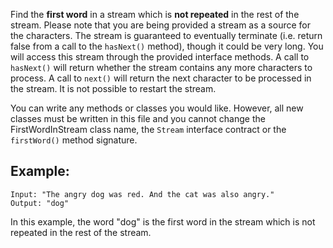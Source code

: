 Find the **first word** in a stream which is **not repeated** in the rest of the stream.
Please note that you are being provided a stream as a source for the characters.
The stream is guaranteed to eventually terminate (i.e. return false from a call to the `hasNext()` method), though it could be very long.
You will access this stream through the provided interface methods.
A call to `hasNext()` will return whether the stream contains any more characters to process.
A call to `next()` will return the next character to be processed in the stream.
It is not possible to restart the stream. 

You can write any methods or classes you would like. However, all new classes must be written in this 
file and you cannot change the FirstWordInStream class name, the `Stream` interface contract or the `firstWord()` method signature.

Example:
--------
	Input: "The angry dog was red. And the cat was also angry."
	Output: "dog"
In this example, the word "dog" is the first word in the stream which is not repeated in the rest of the stream. 
